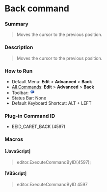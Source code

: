 # Back command

### Summary

> Moves the cursor to the previous position.

### Description

> Moves the cursor to the previous position.

### How to Run

- Default Menu: **Edit** \> **Advanced** \> **Back**
- [All Commands](../tools/all_commands): **Edit** \> **Advanced** \> **Back**
- Toolbar:
![](../../images/emeditor12_back_button.png)
- Status Bar: None
- Default Keyboard Shortcut: ALT + LEFT

### Plug-in Command ID

- EEID\_CARET\_BACK (4597)

### Macros

#### \[JavaScript\]

> editor.ExecuteCommandByID(4597);

#### \[VBScript\]

> editor.ExecuteCommandByID 4597
